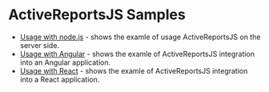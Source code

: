 # ActiveReportsJS Samples

* [Usage with node.js](arjs-server-mode) - shows the examle of usage ActiveReportsJS on the server side.
* [Usage with Angular](arjs-angular) - shows the examle of ActiveReportsJS integration into an Angular application.
* [Usage with React](arjs-react) - shows the examle of ActiveReportsJS integration into a React application.

